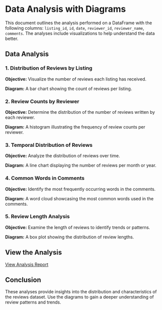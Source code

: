 # Data Analysis with Diagrams

This document outlines the analysis performed on a DataFrame with the following columns: `listing_id`, `id`, `date`, `reviewer_id`, `reviewer_name`, `comments`. The analyses include visualizations to help understand the data better.

## Data Analysis

### 1. Distribution of Reviews by Listing

**Objective:** Visualize the number of reviews each listing has received.

**Diagram:** A bar chart showing the count of reviews per listing.

### 2. Review Counts by Reviewer

**Objective:** Determine the distribution of the number of reviews written by each reviewer.

**Diagram:** A histogram illustrating the frequency of review counts per reviewer.

### 3. Temporal Distribution of Reviews

**Objective:** Analyze the distribution of reviews over time.

**Diagram:** A line chart displaying the number of reviews per month or year.

### 4. Common Words in Comments

**Objective:** Identify the most frequently occurring words in the comments.

**Diagram:** A word cloud showcasing the most common words used in the comments.

### 5. Review Length Analysis

**Objective:** Examine the length of reviews to identify trends or patterns.

**Diagram:** A box plot showing the distribution of review lengths.

## View the Analysis

[View Analysis Report](analysis.md)

## Conclusion

These analyses provide insights into the distribution and characteristics of the reviews dataset. Use the diagrams to gain a deeper understanding of review patterns and trends.

